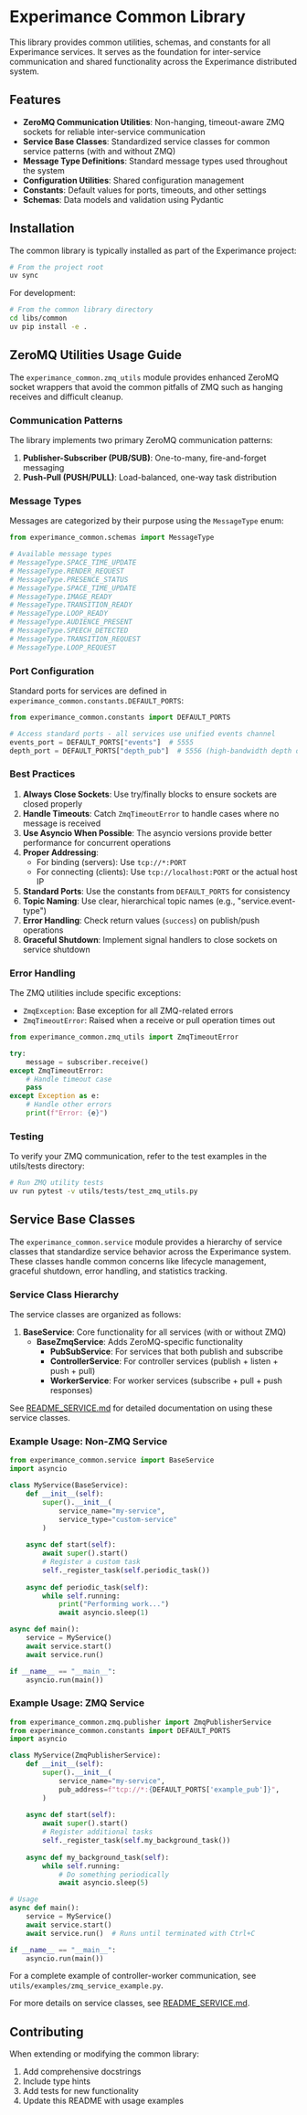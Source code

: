 # Experimance Common Library

This library provides common utilities, schemas, and constants for all Experimance services. It serves as the foundation for inter-service communication and shared functionality across the Experimance distributed system.

## Features

- **ZeroMQ Communication Utilities**: Non-hanging, timeout-aware ZMQ sockets for reliable inter-service communication
- **Service Base Classes**: Standardized service classes for common service patterns (with and without ZMQ)
- **Message Type Definitions**: Standard message types used throughout the system
- **Configuration Utilities**: Shared configuration management
- **Constants**: Default values for ports, timeouts, and other settings
- **Schemas**: Data models and validation using Pydantic

## Installation

The common library is typically installed as part of the Experimance project:

```bash
# From the project root
uv sync
```

For development:

```bash
# From the common library directory
cd libs/common
uv pip install -e .
```

## ZeroMQ Utilities Usage Guide

The `experimance_common.zmq_utils` module provides enhanced ZeroMQ socket wrappers that avoid the common pitfalls of ZMQ such as hanging receives and difficult cleanup.

### Communication Patterns

The library implements two primary ZeroMQ communication patterns:

1. **Publisher-Subscriber (PUB/SUB)**: One-to-many, fire-and-forget messaging
2. **Push-Pull (PUSH/PULL)**: Load-balanced, one-way task distribution

### Message Types

Messages are categorized by their purpose using the `MessageType` enum:

```python
from experimance_common.schemas import MessageType

# Available message types
# MessageType.SPACE_TIME_UPDATE
# MessageType.RENDER_REQUEST
# MessageType.PRESENCE_STATUS
# MessageType.SPACE_TIME_UPDATE
# MessageType.IMAGE_READY
# MessageType.TRANSITION_READY
# MessageType.LOOP_READY
# MessageType.AUDIENCE_PRESENT
# MessageType.SPEECH_DETECTED
# MessageType.TRANSITION_REQUEST
# MessageType.LOOP_REQUEST
```

### Port Configuration

Standard ports for services are defined in `experimance_common.constants.DEFAULT_PORTS`:

```python
from experimance_common.constants import DEFAULT_PORTS

# Access standard ports - all services use unified events channel
events_port = DEFAULT_PORTS["events"]  # 5555
depth_port = DEFAULT_PORTS["depth_pub"]  # 5556 (high-bandwidth depth data)
```

### Best Practices

1. **Always Close Sockets**: Use try/finally blocks to ensure sockets are closed properly
2. **Handle Timeouts**: Catch `ZmqTimeoutError` to handle cases where no message is received
3. **Use Asyncio When Possible**: The asyncio versions provide better performance for concurrent operations
4. **Proper Addressing**:
   - For binding (servers): Use `tcp://*:PORT`
   - For connecting (clients): Use `tcp://localhost:PORT` or the actual host IP
5. **Standard Ports**: Use the constants from `DEFAULT_PORTS` for consistency
6. **Topic Naming**: Use clear, hierarchical topic names (e.g., "service.event-type")
7. **Error Handling**: Check return values (`success`) on publish/push operations
8. **Graceful Shutdown**: Implement signal handlers to close sockets on service shutdown

### Error Handling

The ZMQ utilities include specific exceptions:

- `ZmqException`: Base exception for all ZMQ-related errors
- `ZmqTimeoutError`: Raised when a receive or pull operation times out

```python
from experimance_common.zmq_utils import ZmqTimeoutError

try:
    message = subscriber.receive()
except ZmqTimeoutError:
    # Handle timeout case
    pass
except Exception as e:
    # Handle other errors
    print(f"Error: {e}")
```

### Testing

To verify your ZMQ communication, refer to the test examples in the utils/tests directory:

```bash
# Run ZMQ utility tests
uv run pytest -v utils/tests/test_zmq_utils.py
```

## Service Base Classes

The `experimance_common.service` module provides a hierarchy of service classes that standardize service behavior across the Experimance system. These classes handle common concerns like lifecycle management, graceful shutdown, error handling, and statistics tracking.

### Service Class Hierarchy

The service classes are organized as follows:

1. **BaseService**: Core functionality for all services (with or without ZMQ)
   - **BaseZmqService**: Adds ZeroMQ-specific functionality
     - **PubSubService**: For services that both publish and subscribe
     - **ControllerService**: For controller services (publish + listen + push + pull)
     - **WorkerService**: For worker services (subscribe + pull + push responses)

See [README_SERVICE.md](README_SERVICE.md) for detailed documentation on using these service classes.

### Example Usage: Non-ZMQ Service

```python
from experimance_common.service import BaseService
import asyncio

class MyService(BaseService):
    def __init__(self):
        super().__init__(
            service_name="my-service",
            service_type="custom-service"
        )
        
    async def start(self):
        await super().start()
        # Register a custom task
        self._register_task(self.periodic_task())
        
    async def periodic_task(self):
        while self.running:
            print("Performing work...")
            await asyncio.sleep(1)

async def main():
    service = MyService()
    await service.start()
    await service.run()

if __name__ == "__main__":
    asyncio.run(main())
```

### Example Usage: ZMQ Service

```python
from experimance_common.zmq.publisher import ZmqPublisherService
from experimance_common.constants import DEFAULT_PORTS
import asyncio

class MyService(ZmqPublisherService):
    def __init__(self):
        super().__init__(
            service_name="my-service",
            pub_address=f"tcp://*:{DEFAULT_PORTS['example_pub']}",
        )
    
    async def start(self):
        await super().start()
        # Register additional tasks
        self._register_task(self.my_background_task())
    
    async def my_background_task(self):
        while self.running:
            # Do something periodically
            await asyncio.sleep(5)

# Usage
async def main():
    service = MyService()
    await service.start()
    await service.run()  # Runs until terminated with Ctrl+C

if __name__ == "__main__":
    asyncio.run(main())
```

For a complete example of controller-worker communication, see `utils/examples/zmq_service_example.py`.

For more details on service classes, see [README_SERVICE.md](./README_SERVICE.md).

## Contributing

When extending or modifying the common library:

1. Add comprehensive docstrings
2. Include type hints
3. Add tests for new functionality
4. Update this README with usage examples
